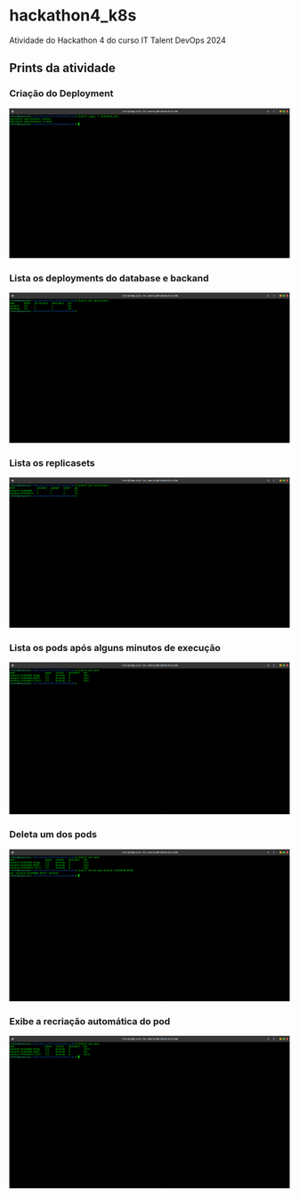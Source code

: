 # hackathon4_k8s

Atividade do Hackathon 4 do curso IT Talent DevOps 2024

## Prints da atividade

### Criação do Deployment
![](prints/kubectl1.png)

### Lista os deployments do database e backand
![](prints/kubectl2.png)

### Lista os replicasets
![](prints/kubectl3.png)


### Lista os pods após alguns minutos de execução
![](prints/kubectl4.png)

### Deleta um dos pods
![](prints/kubectl5.png)

### Exibe a recriação automática do pod
![](prints/kubectl6.png)